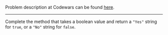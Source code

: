 Problem description at Codewars can be found
[here](https://www.codewars.com/kata/53369039d7ab3ac506000467/train/python).

-------------

Complete the method that takes a boolean value and return a `"Yes"` string for `true`, or a `"No"`
string for `false`.
